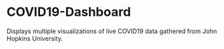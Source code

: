 # COVID19-Dashboard
Displays multiple visualizations of live COVID19 data gathered from John Hopkins University.

